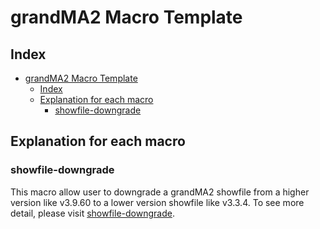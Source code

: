 # grandMA2 Macro Template

## Index

- [grandMA2 Macro Template](#grandma2-macro-template)
  - [Index](#index)
  - [Explanation for each macro](#explanation-for-each-macro)
    - [showfile-downgrade](#showfile-downgrade)

## Explanation for each macro

### showfile-downgrade

This macro allow user to downgrade a grandMA2 showfile from a higher version like v3.9.60 to a lower version showfile like v3.3.4. To see more detail, please visit [showfile-downgrade](./macros/showfile-downgrade/).
